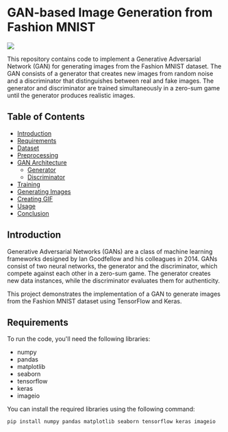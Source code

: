 # GAN-based Image Generation from Fashion MNIST
<img src='https://github.com/suneelmeesalameher/GAN_SHIRT/blob/main/gan_generated_images.gif'>


This repository contains code to implement a Generative Adversarial Network (GAN) for generating images from the Fashion MNIST dataset. The GAN consists of a generator that creates new images from random noise and a discriminator that distinguishes between real and fake images. The generator and discriminator are trained simultaneously in a zero-sum game until the generator produces realistic images.

## Table of Contents

- [Introduction](#introduction)
- [Requirements](#requirements)
- [Dataset](#dataset)
- [Preprocessing](#preprocessing)
- [GAN Architecture](#gan-architecture)
  - [Generator](#generator)
  - [Discriminator](#discriminator)
- [Training](#training)
- [Generating Images](#generating-images)
- [Creating GIF](#creating-gif)
- [Usage](#usage)
- [Conclusion](#conclusion)

## Introduction

Generative Adversarial Networks (GANs) are a class of machine learning frameworks designed by Ian Goodfellow and his colleagues in 2014. GANs consist of two neural networks, the generator and the discriminator, which compete against each other in a zero-sum game. The generator creates new data instances, while the discriminator evaluates them for authenticity.

This project demonstrates the implementation of a GAN to generate images from the Fashion MNIST dataset using TensorFlow and Keras.

## Requirements

To run the code, you'll need the following libraries:

- numpy
- pandas
- matplotlib
- seaborn
- tensorflow
- keras
- imageio

You can install the required libraries using the following command:

```bash
pip install numpy pandas matplotlib seaborn tensorflow keras imageio
